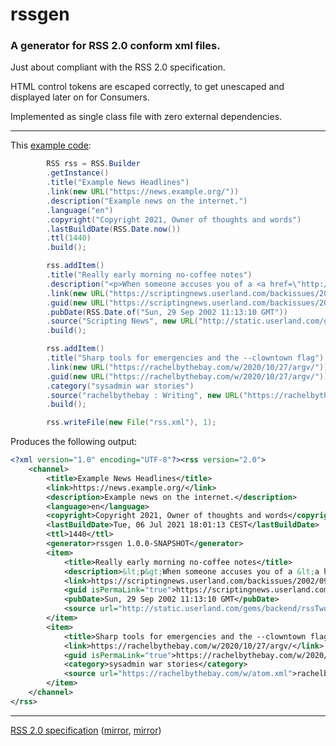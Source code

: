 # rssgen

### A generator for RSS 2.0 conform xml files.

Just about compliant with the RSS 2.0 specification.

HTML control tokens are escaped correctly, to get unescaped and displayed later on for Consumers.

Implemented as single class file with zero external dependencies.

---

This [example code](./src/test/java/cc/neckbeard/rssgen/Example.java):

```java
        RSS rss = RSS.Builder
        .getInstance()
        .title("Example News Headlines")
        .link(new URL("https://news.example.org/"))
        .description("Example news on the internet.")
        .language("en")
        .copyright("Copyright 2021, Owner of thoughts and words")
        .lastBuildDate(RSS.Date.now())
        .ttl(1440)
        .build();

        rss.addItem()
        .title("Really early morning no-coffee notes")
        .description("<p>When someone accuses you of a <a href=\"http://www.dictionary.com/search?q=deceit\">deceit</a>, there's a very good chance the accuser practices that form of deceit, and a reasonable chance that he or she is doing it as they point the finger.</p>")
        .link(new URL("https://scriptingnews.userland.com/backissues/2002/09/29#reallyEarlyMorningNocoffeeNotes"))
        .guid(new URL("https://scriptingnews.userland.com/backissues/2002/09/29#reallyEarlyMorningNocoffeeNotes"))
        .pubDate(RSS.Date.of("Sun, 29 Sep 2002 11:13:10 GMT"))
        .source("Scripting News", new URL("http://static.userland.com/gems/backend/rssTwoExample2.xml"))
        .build();

        rss.addItem()
        .title("Sharp tools for emergencies and the --clowntown flag")
        .link(new URL("https://rachelbythebay.com/w/2020/10/27/argv/"))
        .guid(new URL("https://rachelbythebay.com/w/2020/10/27/argv/"))
        .category("sysadmin war stories")
        .source("rachelbythebay : Writing", new URL("https://rachelbythebay.com/w/atom.xml"))
        .build();

        rss.writeFile(new File("rss.xml"), 1);
```

Produces the following output:

```xml
<?xml version="1.0" encoding="UTF-8"?><rss version="2.0">
    <channel>
        <title>Example News Headlines</title>
        <link>https://news.example.org/</link>
        <description>Example news on the internet.</description>
        <language>en</language>
        <copyright>Copyright 2021, Owner of thoughts and words</copyright>
        <lastBuildDate>Tue, 06 Jul 2021 18:01:13 CEST</lastBuildDate>
        <ttl>1440</ttl>
        <generator>rssgen 1.0.0-SNAPSHOT</generator>
        <item>
            <title>Really early morning no-coffee notes</title>
            <description>&lt;p&gt;When someone accuses you of a &lt;a href="http://www.dictionary.com/search?q=deceit"&gt;deceit&lt;/a&gt;, there's a very good chance the accuser practices that form of deceit, and a reasonable chance that he or she is doing it as they point the finger.&lt;/p&gt;</description>
            <link>https://scriptingnews.userland.com/backissues/2002/09/29#reallyEarlyMorningNocoffeeNotes</link>
            <guid isPermaLink="true">https://scriptingnews.userland.com/backissues/2002/09/29#reallyEarlyMorningNocoffeeNotes</guid>
            <pubDate>Sun, 29 Sep 2002 11:13:10 GMT</pubDate>
            <source url="http://static.userland.com/gems/backend/rssTwoExample2.xml">Scripting News</source>
        </item>
        <item>
            <title>Sharp tools for emergencies and the --clowntown flag</title>
            <link>https://rachelbythebay.com/w/2020/10/27/argv/</link>
            <guid isPermaLink="true">https://rachelbythebay.com/w/2020/10/27/argv/</guid>
            <category>sysadmin war stories</category>
            <source url="https://rachelbythebay.com/w/atom.xml">rachelbythebay : Writing</source>
        </item>
    </channel>
</rss>
```

---

[RSS 2.0 specification](https://validator.w3.org/feed/docs/rss2.html) ([mirror](https://www.rssboard.org/rss-specification), [mirror](https://cyber.harvard.edu/rss/rss.html))
